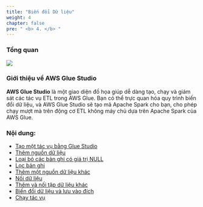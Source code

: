 ```yaml
---
title: "Biến đổi Dữ liệu"
weight: 4
chapter: false
pre: " <b> 4. </b> "
---
```


### Tổng quan
![](../../images/4.transforming/0.png)

### Giới thiệu về AWS Glue Studio
**AWS Glue Studio** là một giao diện đồ họa giúp dễ dàng tạo, chạy và giám sát các tác vụ ETL trong AWS Glue. Bạn có thể trực quan hóa quy trình biến đổi dữ liệu, và AWS Glue Studio sẽ tạo mã Apache Spark cho bạn, cho phép chạy mượt mà trên động cơ ETL không máy chủ dựa trên Apache Spark của AWS Glue.

### Nội dung:

   - [Tạo một tác vụ bằng Glue Studio](4.1_create_A_Job/)
   - [Thêm nguồn dữ liệu](4.2_add_A_Data_Source/)
   - [Loại bỏ các bản ghi có giá trị NULL](4.3_remove_NULL/)
   - [Lọc bản ghi](4.4_filter_Records/)
   - [Thêm một nguồn dữ liệu khác](4.5_add_Another_Data_Source/)
   - [Nối dữ liệu](4.6_join_Data/)
   - [Thêm và nối tập dữ liệu khác](4.7_add_And_Join/)
   - [Biến đổi dữ liệu và lưu vào đích](4.8_transform_Data/)
   - [Chạy tác vụ](4.9_run_The_Job/)
